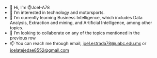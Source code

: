 - 👋 Hi, I’m @Joel-A78
- 👀 I’m interested in technology and motorsports. 
- 🌱 I’m currently learning Business Intelligence, which includes Data Analysis, Extraction and mining, and Artificial Intelligence, among other topics. 
- 💞️ I’m looking to collaborate on any of the topics mentioned in the previous row
- 📫 You can reach me through email, joel.estrada78@uabc.edu.mx or joelatejedae8552@gmail.com
